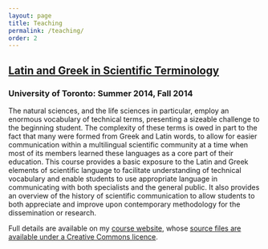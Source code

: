 ```yaml
---
layout: page
title: Teaching
permalink: /teaching/
order: 2
---
```


## [Latin and Greek in Scientific Terminology](http://andrewdunning.ca/latin-greek-scientific-terminology/)

### University of Toronto: Summer 2014, Fall 2014

The natural sciences, and the life sciences in particular, employ an enormous vocabulary of technical terms, presenting a sizeable challenge to the beginning student. The complexity of these terms is owed in part to the fact that many were formed from Greek and Latin words, to allow for easier communication within a multilingual scientific community at a time when most of its members learned these languages as a core part of their education. This course provides a basic exposure to the Latin and Greek elements of scientific language to facilitate understanding of technical vocabulary and enable students to use appropriate language in communicating with both specialists and the general public. It also provides an overview of the history of scientific communication to allow students to both appreciate and improve upon contemporary methodology for the dissemination or research.

Full details are available on my [course website](http://andrewdunning.ca/latin-greek-scientific-terminology/), whose [source files are available under a Creative Commons licence](https://github.com/adunning/latin-greek-scientific-terminology).